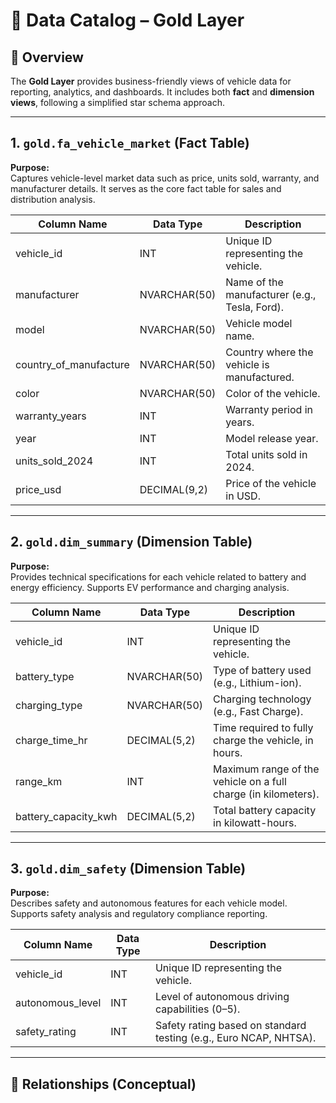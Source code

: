 # 📒 Data Catalog – Gold Layer

## 📌 Overview
The **Gold Layer** provides business-friendly views of vehicle data for reporting, analytics, and dashboards. It includes both **fact** and **dimension views**, following a simplified star schema approach.

---

## 1. `gold.fa_vehicle_market` (Fact Table)

**Purpose:**  
Captures vehicle-level market data such as price, units sold, warranty, and manufacturer details. It serves as the core fact table for sales and distribution analysis.

| Column Name           | Data Type     | Description                                                                 |
|------------------------|---------------|-----------------------------------------------------------------------------|
| vehicle_id             | INT           | Unique ID representing the vehicle.                                        |
| manufacturer           | NVARCHAR(50)  | Name of the manufacturer (e.g., Tesla, Ford).                              |
| model                  | NVARCHAR(50)  | Vehicle model name.                                                        |
| country_of_manufacture | NVARCHAR(50)  | Country where the vehicle is manufactured.                                 |
| color                  | NVARCHAR(50)  | Color of the vehicle.                                                      |
| warranty_years         | INT           | Warranty period in years.                                                  |
| year                   | INT           | Model release year.                                                        |
| units_sold_2024        | INT           | Total units sold in 2024.                                                  |
| price_usd              | DECIMAL(9,2)  | Price of the vehicle in USD.                                               |

---

## 2. `gold.dim_summary` (Dimension Table)

**Purpose:**  
Provides technical specifications for each vehicle related to battery and energy efficiency. Supports EV performance and charging analysis.

| Column Name           | Data Type     | Description                                                                 |
|------------------------|---------------|-----------------------------------------------------------------------------|
| vehicle_id             | INT           | Unique ID representing the vehicle.                                        |
| battery_type           | NVARCHAR(50)  | Type of battery used (e.g., Lithium-ion).                                  |
| charging_type          | NVARCHAR(50)  | Charging technology (e.g., Fast Charge).                                   |
| charge_time_hr         | DECIMAL(5,2)  | Time required to fully charge the vehicle, in hours.                       |
| range_km               | INT           | Maximum range of the vehicle on a full charge (in kilometers).             |
| battery_capacity_kwh   | DECIMAL(5,2)  | Total battery capacity in kilowatt-hours.                                  |

---

## 3. `gold.dim_safety` (Dimension Table)

**Purpose:**  
Describes safety and autonomous features for each vehicle model. Supports safety analysis and regulatory compliance reporting.

| Column Name       | Data Type     | Description                                                                 |
|--------------------|---------------|-----------------------------------------------------------------------------|
| vehicle_id         | INT           | Unique ID representing the vehicle.                                        |
| autonomous_level   | INT           | Level of autonomous driving capabilities (0–5).                            |
| safety_rating      | INT           | Safety rating based on standard testing (e.g., Euro NCAP, NHTSA).          |

---

## 🔁 Relationships (Conceptual)

